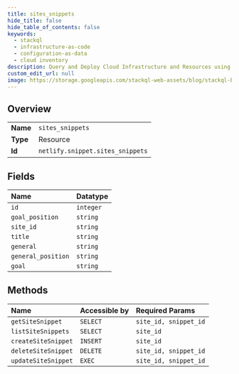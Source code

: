 ```yaml
---
title: sites_snippets
hide_title: false
hide_table_of_contents: false
keywords:
  - stackql
  - infrastructure-as-code
  - configuration-as-data
  - cloud inventory
description: Query and Deploy Cloud Infrastructure and Resources using SQL
custom_edit_url: null
image: https://storage.googleapis.com/stackql-web-assets/blog/stackql-blog-post-featured-image.png
---
```

  
    

## Overview
<table><tbody>
<tr><td><b>Name</b></td><td><code>sites_snippets</code></td></tr>
<tr><td><b>Type</b></td><td>Resource</td></tr>
<tr><td><b>Id</b></td><td><code>netlify.snippet.sites_snippets</code></td></tr>
</tbody></table>

## Fields
| Name | Datatype |
|:-----|:---------|
| `id` | `integer` |
| `goal_position` | `string` |
| `site_id` | `string` |
| `title` | `string` |
| `general` | `string` |
| `general_position` | `string` |
| `goal` | `string` |
## Methods
| Name | Accessible by | Required Params |
|:-----|:--------------|:----------------|
| `getSiteSnippet` | `SELECT` | `site_id, snippet_id` |
| `listSiteSnippets` | `SELECT` | `site_id` |
| `createSiteSnippet` | `INSERT` | `site_id` |
| `deleteSiteSnippet` | `DELETE` | `site_id, snippet_id` |
| `updateSiteSnippet` | `EXEC` | `site_id, snippet_id` |
